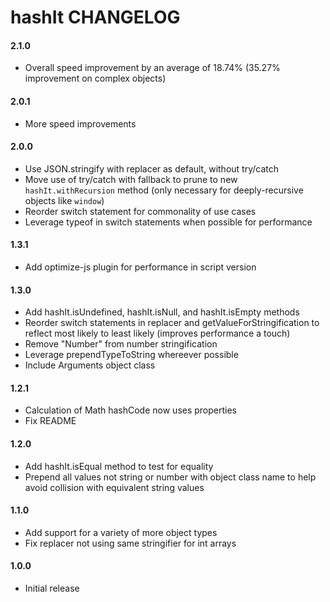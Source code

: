 # hashIt CHANGELOG

#### 2.1.0
* Overall speed improvement by an average of 18.74% (35.27% improvement on complex objects)

#### 2.0.1
* More speed improvements

#### 2.0.0
* Use JSON.stringify with replacer as default, without try/catch
* Move use of try/catch with fallback to prune to new `hashIt.withRecursion` method (only necessary for deeply-recursive objects like `window`)
* Reorder switch statement for commonality of use cases
* Leverage typeof in switch statements when possible for performance

#### 1.3.1
* Add optimize-js plugin for performance in script version

#### 1.3.0
* Add hashIt.isUndefined, hashIt.isNull, and hashIt.isEmpty methods
* Reorder switch statements in replacer and getValueForStringification to reflect most likely to least likely (improves performance a touch)
* Remove "Number" from number stringification
* Leverage prependTypeToString whereever possible
* Include Arguments object class

#### 1.2.1
* Calculation of Math hashCode now uses properties
* Fix README

#### 1.2.0
* Add hashIt.isEqual method to test for equality
* Prepend all values not string or number with object class name to help avoid collision with equivalent string values

#### 1.1.0
* Add support for a variety of more object types
* Fix replacer not using same stringifier for int arrays

#### 1.0.0
* Initial release